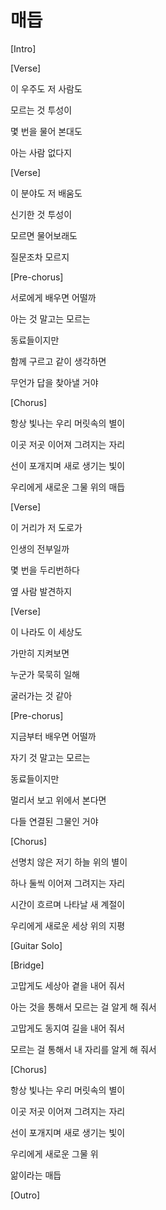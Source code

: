 # 매듭

[Intro]

[Verse]

이 우주도 저 사람도

모르는 것 투성이

몇 번을 물어 본대도

아는 사람 없다지

[Verse]

이 분야도 저 배움도

신기한 것 투성이

모르면 물어보래도

질문조차 모르지

[Pre-chorus]

서로에게 배우면 어떨까

아는 것 말고는 모르는

동료들이지만

함께 구르고 같이 생각하면

무언가 답을 찾아낼 거야

[Chorus]

항상 빛나는 우리 머릿속의 별이

이곳 저곳 이어져 그려지는 자리

선이 포개지며 새로 생기는 빛이

우리에게 새로운 그물 위의 매듭

[Verse]

이 거리가 저 도로가

인생의 전부일까

몇 번을 두리번하다

옆 사람 발견하지

[Verse]

이 나라도 이 세상도

가만히 지켜보면

누군가 묵묵히 일해

굴러가는 것 같아

[Pre-chorus]

지금부터 배우면 어떨까

자기 것 말고는 모르는

동료들이지만

멀리서 보고 위에서 본다면

다들 연결된 그물인 거야

[Chorus]

선명치 않은 저기 하늘 위의 별이

하나 둘씩 이어져 그려지는 자리

시간이 흐르며 나타날 새 계절이

우리에게 새로운 세상 위의 지평

[Guitar Solo]

[Bridge]

고맙게도 세상아 곁을 내어 줘서

아는 것을 통해서 모르는 걸 알게 해 줘서

고맙게도 동지여 길을 내어 줘서

모르는 걸 통해서 내 자리를 알게 해 줘서

[Chorus]

항상 빛나는 우리 머릿속의 별이

이곳 저곳 이어져 그려지는 자리

선이 포개지며 새로 생기는 빛이

우리에게 새로운 그물 위

앎이라는 매듭

[Outro]